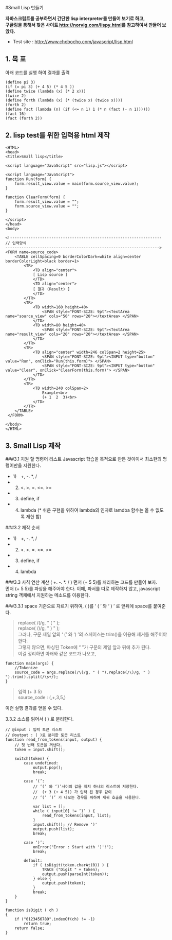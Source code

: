 #Small Lisp 만들기

**자바스크립트를 공부하면서 간단한 lisp interpreter를 만들어 보기로 하고,  
구글링을 통해서 찾은 사이트 <http://norvig.com/lispy.html>를 참고하여서 만들어 보았다.**

* Test site : <http://www.chobocho.com/javascript/lisp.html>


## 1. 목 표
 
아래 코드를 실행 하여 결과를 출력

```
(define pi 3)  
(if (= pi 3) (+ 4 5) (* 4 5 ))  
(define twice (lambda (x) (* 2 x)))  
(twice 2)  
(define forth (lambda (x) (* (twice x) (twice x))))  
(forth 2)  
(define fact (lambda (n) (if (<= n 1) 1 (* n (fact (- n 1))))))  
(fact 16)  
(fact (forth 2))  
```

## 2. lisp test를 위한 입력용 html 제작
```
<HTML>
<head>
<title>Small lisp</title>

<script language="JavaScript" src="lisp.js"></script> 

<script language="JavaScript">
function Run(form) { 
	form.result_view.value = main(form.source_view.value); 
}

function ClearForm(form) { 
	form.result_view.value = "";
    form.source_view.value = "";    
}

</script>
</head>
<body>

<!------------------------------------------------------------------
// 입력양식
------------------------------------------------------------------->
<FORM name=source_code>
    <TABLE cellSpacing=0 borderColorDark=white align=center borderColorLight=black border=1>
        <TR>
            <TD align="center">
            [ Lisp source ]
            </TD>
            <TD align="center">
            [ 결과 (Result) ]
            </TD>    
        </TR>
        <TR>
            <TD width=160 height=40>
                <SPAN style="FONT-SIZE: 9pt"><TextArea name="source_view" cols="50" rows="20"></textArea> </SPAN>
            </TD>
            <TD width=80 height=40>
                <SPAN style="FONT-SIZE: 9pt"><TextArea name="result_view" cols="20" rows="20"></textArea> </SPAN>
            </TD>
        </TR>
        <TR>
            <TD align="center" width=246 colSpan=2 height=25>
                <SPAN style="FONT-SIZE: 9pt"><INPUT type="button" value="Run", onClick="Run(this.form)"> </SPAN>
                <SPAN style="FONT-SIZE: 9pt"><INPUT type="button" value="Clear", onClick="ClearForm(this.form)"> </SPAN>
            </TD>
        </TR>
        <TR>
            <TD width=240 colSpan=2>
                Example<br>
                (+ 1  2  3)<br>
            </TD>
        </TR>         
    </TABLE>
 </FORM>
 
</body> 
</HTML>
```

## 3. Small Lisp 제작
###3.1 지원 할 명령어 리스트
Javascript 학습을 목적으로 만든 것이이서 최소한의 명령어만을 지원한다.

* 1)　+, -. *, /
* 2) <. >. =. <=. >=
* 3) define, if
* 4) lambda (* 쉬운 구현을 위하여 lambda의 인자로 lamdba 함수는 올 수 없도록 제한 함)

###3.2 제작 순서
* 1)　+, -. *, /  
* 2)  <. >. =. <=. >=  
* 3) define, if   
* 4) lambda   

###3.3 사칙 연산 계산 ( +. -. *. / )
먼저 (+ 5 5)를 처리하는 코드를 만들어 보자.  
먼저 (+ 5 5)를 파싱을 해주어야 한다. 이때, 파서를 따로 제작하지 않고, javascript string 객체에서 지원하는 메소드를 이용한다.  

###3.3.1 space 기준으로 자르기 위하여, ( )를 ‘ ( ’ 와 ‘ ) ’ 로 앞뒤에 space를 붙여준다.
> replace( /\(/g, " ( " );  
> replace( /\)/g, " ) " );  
그러나, 구문 제일 앞의 ‘ (’ 와 ‘) ’의 스페이스는 trim()을 이용해 제거를 해주어야 한다.  
그렇지 않으면, 파싱된 Token에 “ ”가 구문의 제일 앞과 뒤에 추가 된다.  
이걸 정리하면 아래와 같은 코드가 나오고,   

```
function main(args) {
    //Tokenize
    source_code = args.replace(/\(/g, " ( ").replace(/\)/g, " ) ").trim().split(/\s+/);
}
```

> 입력 (+ 3 5)  
> source_code : (,+,3,5,)  

이런 실행 결과를 얻을 수 있다.

3.3.2 소스를 읽어서 ( ) 로 분리한다.
```
// @input : 입력 토큰 리스트
// @output : ( )로 분리한 토큰 리스트 
function read_from_tokens(input, output) {
    // 첫 번째 토큰을 꺼낸다.
    token = input.shift();

    switch(token) {
        case undefined:
            output.pop();
            break;

        case ‘(’:
            // ‘(’ 와 ‘)’사이의 값을 까지 하나의 리스트에 저장한다.
            //  (+ 3 (+ 4 5)) 가 입력 된 경우 같이
            // ‘(’ ‘)’ 가 나오는 경우를 위하여 재귀 호출을 사용한다.
  
            var list = [];
            while ( input[0] != ‘)’ ) {
                read_from_tokens(input, list);
            }
            input.shift(); // Remove ')'
            output.push(list);
            break;
                        
        case ‘)’:
            onError("Error : Start with ')'!");
            break;
                
        default:
            if ( isDigit(token.charAt(0)) ) {
                TRACE ("Digit " + token);
                output.push(parseInt(token));
            } else {
                output.push(token);
            }
            break;
    } 
}

function isDigit ( ch )
{
    if ("0123456789".indexOf(ch) != -1)
        return true;
    return false;
}
```
